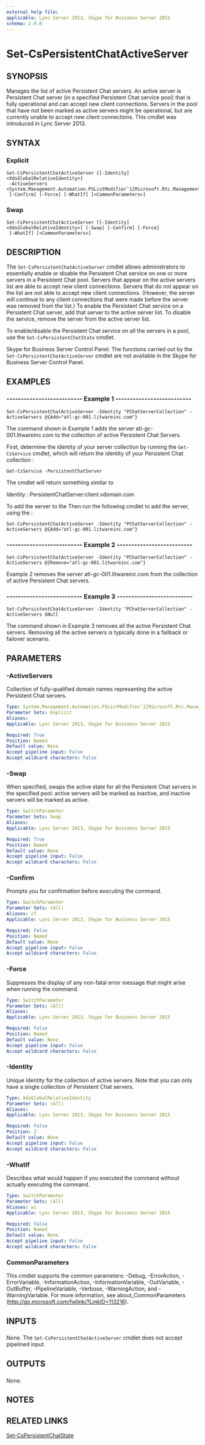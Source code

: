 ```yaml
---
external help file: 
applicable: Lync Server 2013, Skype for Business Server 2015
schema: 2.0.0
---
```


# Set-CsPersistentChatActiveServer

## SYNOPSIS
Manages the list of active Persistent Chat servers.
An active server is Persistent Chat server (in a specified Persistent Chat service pool) that is fully operational and can accept new client connections.
Servers in the pool that have not been marked as active servers might be operational, but are currently unable to accept new client connections.
This cmdlet was introduced in Lync Server 2013.


## SYNTAX

### Explicit
```
Set-CsPersistentChatActiveServer [[-Identity] <XdsGlobalRelativeIdentity>]
 -ActiveServers <System.Management.Automation.PSListModifier`1[Microsoft.Rtc.Management.Deploy.Fqdn]>
 [-Confirm] [-Force] [-WhatIf] [<CommonParameters>]
```

### Swap
```
Set-CsPersistentChatActiveServer [[-Identity] <XdsGlobalRelativeIdentity>] [-Swap] [-Confirm] [-Force]
 [-WhatIf] [<CommonParameters>]
```

## DESCRIPTION
The `Set-CsPersistentChatActiveServer` cmdlet allows administrators to essentially enable or disable the Persistent Chat service on one or more servers in a Persistent Chat pool.
Servers that appear on the active servers list are able to accept new client connections.
Servers that do not appear on the list are not able to accept new client connections.
(However, the server will continue to any client connections that were made before the server was removed from the list.) To enable the Persistent Chat service on a Persistent Chat server, add that server to the active server list.
To disable the service, remove the server from the active server list.

To enable/disable the Persistent Chat service on all the servers in a pool, use the `Set-CsPersistentChatState` cmdlet.

Skype for Business Server Control Panel: The functions carried out by the `Set-CsPersistentChatActiveServer` cmdlet are not available in the Skype for Business Server Control Panel.


## EXAMPLES

### -------------------------- Example 1 --------------------------
```
Set-CsPersistentChatActiveServer -Identity "PChatServerCollection" -ActiveServers @{Add="atl-gc-001.litwareinc.com"}
```

The command shown in Example 1 adds the server atl-gc-001.litwareinc.com to the collection of active Persistent Chat Servers.

First, determine the identity of your server collection by running the `Get-CsService` cmdlet, which will return the identity of your Persistent Chat collection :

`Get-CsService -PersistentChatServer`

The cmdlet will return something similar to

Identity : PersistentChatServer:client.vdomain.com

To add the server to the Then run the following cmdlet to add the server, using the :

`Set-CsPersistentChatActiveServer -Identity "PChatServerCollection" -ActiveServers @{Add="atl-gc-001.litwareinc.com"}`

### -------------------------- Example 2 --------------------------
```
Set-CsPersistentChatActiveServer -Identity "PChatServerCollection" -ActiveServers @{Remove="atl-gc-001.litwareinc.com"}
```

Example 2 removes the server atl-gc-001.litwareinc.com from the collection of active Persistent Chat servers.


### -------------------------- Example 3 --------------------------
```
Set-CsPersistentChatActiveServer -Identity "PChatServerCollection" -ActiveServers $Null
```

The command shown in Example 3 removes all the active Persistent Chat servers.
Removing all the active servers is typically done in a failback or failover scenario.


## PARAMETERS

### -ActiveServers
Collection of fully-qualified domain names representing the active Persistent Chat servers.

```yaml
Type: System.Management.Automation.PSListModifier`1[Microsoft.Rtc.Management.Deploy.Fqdn]
Parameter Sets: Explicit
Aliases: 
Applicable: Lync Server 2013, Skype for Business Server 2015

Required: True
Position: Named
Default value: None
Accept pipeline input: False
Accept wildcard characters: False
```

### -Swap
When specified, swaps the active state for all the Persistent Chat servers in the specified pool: active servers will be marked as inactive, and inactive servers will be marked as active.

```yaml
Type: SwitchParameter
Parameter Sets: Swap
Aliases: 
Applicable: Lync Server 2013, Skype for Business Server 2015

Required: True
Position: Named
Default value: None
Accept pipeline input: False
Accept wildcard characters: False
```

### -Confirm
Prompts you for confirmation before executing the command.

```yaml
Type: SwitchParameter
Parameter Sets: (All)
Aliases: cf
Applicable: Lync Server 2013, Skype for Business Server 2015

Required: False
Position: Named
Default value: None
Accept pipeline input: False
Accept wildcard characters: False
```

### -Force
Suppresses the display of any non-fatal error message that might arise when running the command.

```yaml
Type: SwitchParameter
Parameter Sets: (All)
Aliases: 
Applicable: Lync Server 2013, Skype for Business Server 2015

Required: False
Position: Named
Default value: None
Accept pipeline input: False
Accept wildcard characters: False
```

### -Identity
Unique Identity for the collection of active servers.
Note that you can only have a single collection of Persistent Chat servers.


```yaml
Type: XdsGlobalRelativeIdentity
Parameter Sets: (All)
Aliases: 
Applicable: Lync Server 2013, Skype for Business Server 2015

Required: False
Position: 2
Default value: None
Accept pipeline input: False
Accept wildcard characters: False
```

### -WhatIf
Describes what would happen if you executed the command without actually executing the command.

```yaml
Type: SwitchParameter
Parameter Sets: (All)
Aliases: wi
Applicable: Lync Server 2013, Skype for Business Server 2015

Required: False
Position: Named
Default value: None
Accept pipeline input: False
Accept wildcard characters: False
```

### CommonParameters
This cmdlet supports the common parameters: -Debug, -ErrorAction, -ErrorVariable, -InformationAction, -InformationVariable, -OutVariable, -OutBuffer, -PipelineVariable, -Verbose, -WarningAction, and -WarningVariable. For more information, see about_CommonParameters (http://go.microsoft.com/fwlink/?LinkID=113216).

## INPUTS

###  
None.
The `Set-CsPersistentChatActiveServer` cmdlet does not accept pipelined input.

## OUTPUTS

###  
None.

## NOTES

## RELATED LINKS

[Set-CsPersistentChatState]()
